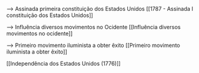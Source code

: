 



--> Assinada primeira constituição dos Estados Unidos 
[[1787 - Assinada I constituição dos Estados Unidos]]

--> Influência diversos movimentos no Ocidente
[[Influência diversos movimentos no ocidente]]

--> Primeiro movimento iluminista a obter êxito
[[Primeiro movimento iluminista a obter êxito]]



[[Independência dos Estados Unidos (1776)]]